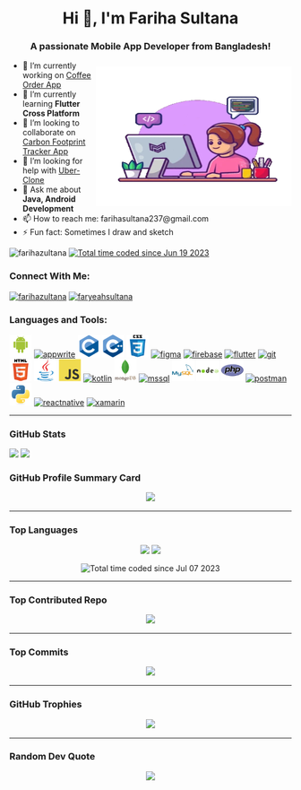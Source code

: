 <h1 align="center">Hi 👋, I'm Fariha Sultana</h1>
<h3 align="center">A passionate Mobile App Developer from Bangladesh!</h3>
<p align="center">
  <p align="right"><img align="right" height="250" width="350" alt="Fariha Sultana" style="margin-top: 10px" src="./giphy.gif" /></p>
  <ul>
    <li>🔭 I’m currently working on <a href="https://github.com/Farihazultana/Coffee-Order-App">Coffee Order App</a></li>
    <li>🌱 I’m currently learning <strong>Flutter Cross Platform</strong></li>
    <li>👯 I’m looking to collaborate on <a href="https://github.com/DesktopItOfficial/carbon-foot-print">Carbon Footprint Tracker App</a></li>
    <li>🤝 I’m looking for help with <a href="https://github.com/Farihazultana/Uber-Clone">Uber-Clone</a></li>
    <li>💬 Ask me about <strong>Java, Android Development</strong></li>
    <li>📫 How to reach me: farihasultana237@gmail.com</li>
    <li>⚡ Fun fact: Sometimes I draw and sketch</li>
  </ul>
</p>
<span align="left"> <img src="https://visitcount.itsvg.in/api?id=farihazultana&icon=5&color=10" alt="farihazultana"/> 
</span><a href="https://wakatime.com/@688cf811-585a-4137-965d-661ac0133dfb"><img src="https://wakatime.com/badge/user/688cf811-585a-4137-965d-661ac0133dfb.svg" alt="Total time coded since Jun 19 2023" /></a>
<h3 align="left">Connect With Me:</h3>
<p align="left">
  <a href="https://linkedin.com/in/farihazultana" target="blank"><img align="center" src="https://raw.githubusercontent.com/rahuldkjain/github-profile-readme-generator/master/src/images/icons/Social/linked-in-alt.svg" alt="farihazultana" height="30" width="40" /></a>
  <a href="https://www.facebook.com/faryeahsultana" target="blank"><img align="center" src="https://raw.githubusercontent.com/rahuldkjain/github-profile-readme-generator/master/src/images/icons/Social/facebook.svg" alt="faryeahsultana" height="30" width="40" /></a>
</p>

<h3 align="left">Languages and Tools:</h3>
<p align="left">
  <a href="https://developer.android.com" target="_blank" rel="noreferrer"><img src="https://raw.githubusercontent.com/devicons/devicon/master/icons/android/android-original-wordmark.svg" alt="android" width="40" height="40"/></a>
  <a href="https://appwrite.io" target="_blank" rel="noreferrer"><img src="https://www.vectorlogo.zone/logos/appwriteio/appwriteio-icon.svg" alt="appwrite" width="40" height="40"/></a>
  <a href="https://www.cprogramming.com/" target="_blank" rel="noreferrer"><img src="https://raw.githubusercontent.com/devicons/devicon/master/icons/c/c-original.svg" alt="c" width="40" height="40"/></a>
  <a href="https://www.w3schools.com/cpp/" target="_blank" rel="noreferrer"><img src="https://raw.githubusercontent.com/devicons/devicon/master/icons/cplusplus/cplusplus-original.svg" alt="cplusplus" width="40" height="40"/></a>
  <a href="https://www.w3schools.com/css/" target="_blank" rel="noreferrer"><img src="https://raw.githubusercontent.com/devicons/devicon/master/icons/css3/css3-original-wordmark.svg" alt="css3" width="40" height="40"/></a>
  <a href="https://www.figma.com/" target="_blank" rel="noreferrer"><img src="https://www.vectorlogo.zone/logos/figma/figma-icon.svg" alt="figma" width="40" height="40"/></a>
  <a href="https://firebase.google.com/" target="_blank" rel="noreferrer"><img src="https://www.vectorlogo.zone/logos/firebase/firebase-icon.svg" alt="firebase" width="40" height="40"/></a>
  <a href="https://flutter.dev" target="_blank" rel="noreferrer"><img src="https://www.vectorlogo.zone/logos/flutterio/flutterio-icon.svg" alt="flutter" width="40" height="40"/></a>
  <a href="https://git-scm.com/" target="_blank" rel="noreferrer"><img src="https://www.vectorlogo.zone/logos/git-scm/git-scm-icon.svg" alt="git" width="40" height="40"/></a>
  <a href="https://www.w3.org/html/" target="_blank" rel="noreferrer"><img src="https://raw.githubusercontent.com/devicons/devicon/master/icons/html5/html5-original-wordmark.svg" alt="html5" width="40" height="40"/></a>
  <a href="https://www.java.com" target="_blank" rel="noreferrer"><img src="https://raw.githubusercontent.com/devicons/devicon/master/icons/java/java-original.svg" alt="java" width="40" height="40"/></a>
  <a href="https://developer.mozilla.org/en-US/docs/Web/JavaScript" target="_blank" rel="noreferrer"><img src="https://raw.githubusercontent.com/devicons/devicon/master/icons/javascript/javascript-original.svg" alt="javascript" width="40" height="40"/></a>
  <a href="https://kotlinlang.org" target="_blank" rel="noreferrer"><img src="https://www.vectorlogo.zone/logos/kotlinlang/kotlinlang-icon.svg" alt="kotlin" width="40" height="40"/></a>
  <a href="https://www.mongodb.com/" target="_blank" rel="noreferrer"><img src="https://raw.githubusercontent.com/devicons/devicon/master/icons/mongodb/mongodb-original-wordmark.svg" alt="mongodb" width="40" height="40"/></a>
  <a href="https://www.microsoft.com/en-us/sql-server" target="_blank" rel="noreferrer"><img src="https://www.svgrepo.com/show/303229/microsoft-sql-server-logo.svg" alt="mssql" width="40" height="40"/></a>
  <a href="https://www.mysql.com/" target="_blank" rel="noreferrer"><img src="https://raw.githubusercontent.com/devicons/devicon/master/icons/mysql/mysql-original-wordmark.svg" alt="mysql" width="40" height="40"/></a>
  <a href="https://nodejs.org" target="_blank" rel="noreferrer"><img src="https://raw.githubusercontent.com/devicons/devicon/master/icons/nodejs/nodejs-original-wordmark.svg" alt="nodejs" width="40" height="40"/></a>
  <a href="https://www.php.net" target="_blank" rel="noreferrer"><img src="https://raw.githubusercontent.com/devicons/devicon/master/icons/php/php-original.svg" alt="php" width="40" height="40"/></a>
  <a href="https://postman.com" target="_blank" rel="noreferrer"><img src="https://www.vectorlogo.zone/logos/getpostman/getpostman-icon.svg" alt="postman" width="40" height="40"/></a>
  <a href="https://www.python.org" target="_blank" rel="noreferrer"><img src="https://raw.githubusercontent.com/devicons/devicon/master/icons/python/python-original.svg" alt="python" width="40" height="40"/></a>
  <a href="https://reactnative.dev/" target="_blank" rel="noreferrer"><img src="https://reactnative.dev/img/header_logo.svg" alt="reactnative" width="40" height="40"/></a>
  <a href="https://dotnet.microsoft.com/apps/xamarin" target="_blank" rel="noreferrer"><img src="https://raw.githubusercontent.com/detain/svg-logos/780f25886640cef088af994181646db2f6b1a3f8/svg/xamarin.svg" alt="xamarin" width="40" height="40"/></a>
</p>
<hr>

### GitHub Stats
<p align="left">
	<img width="48%" src="https://github-readme-stats.vercel.app/api?username=Farihazultana&theme=synthwave&show_icons=true&hide_border=true&count_private=true" />
	<img width="48%" src="https://github-readme-streak-stats.herokuapp.com/?user=Farihazultana&theme=synthwave&show_icons=false&hide_border=true&count_private=true" />
</p>

### GitHub Profile Summary Card
<p align="center">
  <img src="https://github-profile-summary-cards.vercel.app/api/cards/profile-details?username=Farihazultana&theme=synthwave&show_icons=false&hide_border=false&count_private=true"/>
</p>

---


### Top Languages
<p align="center">
	<img width="48%" src="https://github-profile-summary-cards.vercel.app/api/cards/repos-per-language?username=Farihazultana&theme=synthwave&show_icons=true&hide_border=true&count_private=true" />
	<img width="48%" src="https://github-profile-summary-cards.vercel.app/api/cards/most-commit-language?username=Farihazultana&theme=synthwave&show_icons=true&hide_border=true&count_private=true" />
</p>


<P align="center">
	<img width="48%" src="https://github-readme-stats.vercel.app/api/wakatime?username=farihazultana&theme=synthwave&show_icons=true&hide_border=true&count_private=true" alt="Total time coded since Jul 07 2023" />
</P>

---

### Top Contributed Repo
<P align="center">
   	<img width="48%" src="https://github-contributor-stats.vercel.app/api?username=farihazultana&limit=5&theme=synthwave&combine_all_yearly_contributions=true"/>
</P>

---

### Top Commits
<p align="center">
	<img width="48%" src="http://github-profile-summary-cards.vercel.app/api/cards/productive-time?username=Farihazultana&theme=synthwave&show_icons=true&hide_border=true&count_private=true&utcOffset=6" />
</p>

---
### GitHub Trophies
<p align="center">
	<img width="48%" src="https://github-profile-trophy.vercel.app/?username=farihazultana&theme=dracula&no-frame=false&no-bg=false&margin-w=4" />
</p>

---

### Random Dev Quote
<p align="center">
	<img height="48%" src= "https://quotes-github-readme.vercel.app/api?type=vetical&theme=radical" />
</p>

